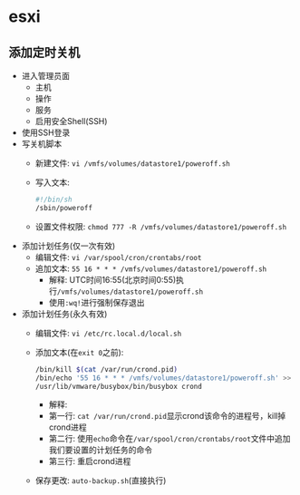 # esxi

## 添加定时关机

- 进入管理员面
  - 主机
  - 操作
  - 服务
  - 启用安全Shell(SSH)
- 使用SSH登录
- 写关机脚本
  - 新建文件: `vi /vmfs/volumes/datastore1/poweroff.sh`
  - 写入文本:

    ```sh
    #!/bin/sh
    /sbin/poweroff
    ```

  - 设置文件权限: `chmod 777 -R /vmfs/volumes/datastore1/poweroff.sh`
- 添加计划任务(仅一次有效)
  - 编辑文件: `vi /var/spool/cron/crontabs/root`
  - 追加文本: `55 16 * * * /vmfs/volumes/datastore1/poweroff.sh`
    - 解释: UTC时间16:55(北京时间0:55)执行`/vmfs/volumes/datastore1/poweroff.sh`
    - 使用`:wq!`进行强制保存退出
- 添加计划任务(永久有效)
  - 编辑文件: `vi /etc/rc.local.d/local.sh`
  - 添加文本(在`exit 0`之前):

    ```sh
    /bin/kill $(cat /var/run/crond.pid)
    /bin/echo '55 16 * * * /vmfs/volumes/datastore1/poweroff.sh' >> /var/spool/cron/
    /usr/lib/vmware/busybox/bin/busybox crond
    ```

    - 解释:
    - 第一行: `cat /var/run/crond.pid`显示crond该命令的进程号，kill掉crond进程
    - 第二行: 使用`echo`命令在`/var/spool/cron/crontabs/root`文件中追加我们要设置的计划任务的命令
    - 第三行: 重启crond进程
  - 保存更改: `auto-backup.sh`(直接执行)
